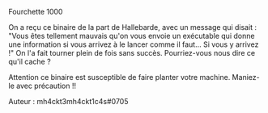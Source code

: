  Fourchette
1000

On a reçu ce binaire de la part de Hallebarde, avec un message qui disait : "Vous êtes tellement mauvais qu'on vous envoie un exécutable qui donne une information si vous arrivez à le lancer comme il faut... Si vous y arrivez !" On l'a fait tourner plein de fois sans succès. Pourriez-vous nous dire ce qu'il cache ?

Attention ce binaire est susceptible de faire planter votre machine. Maniez-le avec précaution !!

Auteur : mh4ckt3mh4ckt1c4s#0705

